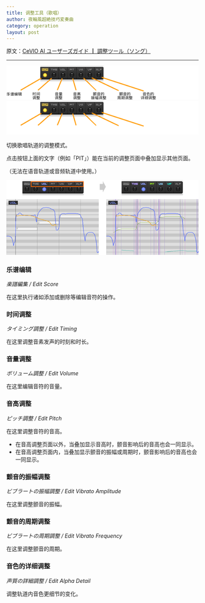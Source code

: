 ```yaml
---
title: 调整工具（歌唱）
author: 夜輪風超絶技巧変奏曲
category: operation
layout: post
---
```

原文：[CeVIO AI ユーザーズガイド ┃ 調整ツール（ソング）](https://cevio.jp/guide/cevio_ai/operation/adjusttool/)

---

![adjust tool](images/adjusttool_1.png#only-light)
![adjust tool](images/adjusttool_1_dark.png#only-dark)

切换歌唱轨道的调整模式。

点击按钮上面的文字（例如「PIT」）能在当前的调整页面中叠加显示其他页面。

（无法在语音轨道或音频轨道中使用。）

![overlay item](images/adjusttool_2.png)

### 乐谱编辑

*楽譜編集 / Edit Score*

在这里执行诸如添加或删除等编辑音符的操作。

### 时间调整

*タイミング調整 / Edit Timing*

在这里调整音素发声的时刻和时长。

### 音量调整

*ボリューム調整 / Edit Volume*

在这里编辑音符的音量。

### 音高调整

*ピッチ調整 / Edit Pitch*

在这里调整音符的音高。

* 在音高调整页面以外，当叠加显示音高时，颤音影响后的音高也会一同显示。
* 在音高调整页面内，当叠加显示颤音的振幅或周期时，颤音影响后的音高也会一同显示。

### 颤音的振幅调整

*ビブラートの振幅調整 / Edit Vibrato Amplitude*

在这里调整颤音的振幅。

### 颤音的周期调整

*ビブラートの周期調整 / Edit Vibrato Frequency*

在这里调整颤音的周期。

### 音色的详细调整

*声質の詳細調整 / Edit Alpha Detail*

调整轨道内音色更细节的变化。
